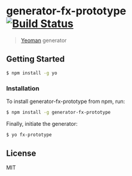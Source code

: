 # generator-fx-prototype [![Build Status](https://secure.travis-ci.org/dhaakon/generator-fx-prototype.png?branch=master)](https://travis-ci.org/dhaakon/generator-fx-prototype)

> [Yeoman](http://yeoman.io) generator


## Getting Started

```bash
$ npm install -g yo
```

### Installation 

To install generator-fx-prototype from npm, run:

```bash
$ npm install -g generator-fx-prototype
```

Finally, initiate the generator:

```bash
$ yo fx-prototype
```

## License

MIT
